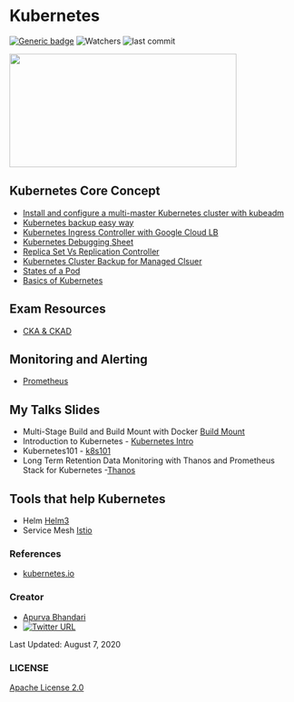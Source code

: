 # Kubernetes
[![Generic badge](https://img.shields.io/badge/SUBJECT-Kubernetes-Blue.svg)](https://shields.io/)
![Watchers](https://img.shields.io/github/watchers/apurvabhandari/Kubernetes?style=social)
![last commit](https://img.shields.io/github/last-commit/apurvabhandari/Kubernetes)
<p align="left">
  <img width="400" height="200" src="https://raw.githubusercontent.com/apurvabhandari/kubernetes/master/kubernets-logo.png">
</p>


## Kubernetes Core Concept
- [Install and configure a multi-master Kubernetes cluster with kubeadm](./Install-and-configure-a-multi-master-Kubernetes-cluster-with-kubeadm.md)
- [Kubernetes backup easy way](./k8s-Cluster-backup-easy-way.md)
- [Kubernetes Ingress Controller with Google Cloud LB](./Installing-an-Ingress-controller-using-Nginx.md)
- [Kubernetes Debugging Sheet](./k8s-debug-cheatsheet.md)
- [Replica Set Vs Replication Controller](./ReplicaSetVsReplicationController.md)
- [Kubernetes Cluster Backup for Managed Clsuer](./Kubernetes_Cluster_Backup-Managed_Cluster.md)
- [States of a Pod](./States-of-a-Pod.md)<br>
- [Basics of Kubernetes](./Basics-of-Kubernetes.md)<br>

## Exam Resources 
- [CKA & CKAD](./exam_prep/README.md)<br>

## Monitoring and Alerting
- [Prometheus](./monitoring/Prometheus.md)<br>

## My Talks Slides
- Multi-Stage Build and Build Mount with Docker [Build Mount](./slides/Multi-StageBuildBuildMountWithDocker.pdf)<br>
- Introduction to Kubernetes - [Kubernetes Intro](./slides/K8s_Introduction.pdf)<br>
- Kubernetes101 - [k8s101](./slides/Kubernetes101.pdf)<br>
- Long Term Retention Data Monitoring with Thanos and Prometheus Stack for Kubernetes -[Thanos](./slides/Thanos_Monitoring.pdf)

## Tools that help Kubernetes
- Helm [Helm3](./helm.md)<br>
- Service Mesh [Istio](./istio.md)<br>

### References
- [kubernetes.io](https://www.kubernetes.io)<br>

### Creator

- [Apurva Bhandari](https://www.linkedin.com/in/apurvabhandari-linux/)
- [![Twitter URL](https://img.shields.io/twitter/follow/Apurv_Bhandari?style=social)](https://twitter.com/Apurv_Bhandari)


Last Updated: August 7, 2020

### LICENSE
[Apache License 2.0](./LICENSE)
